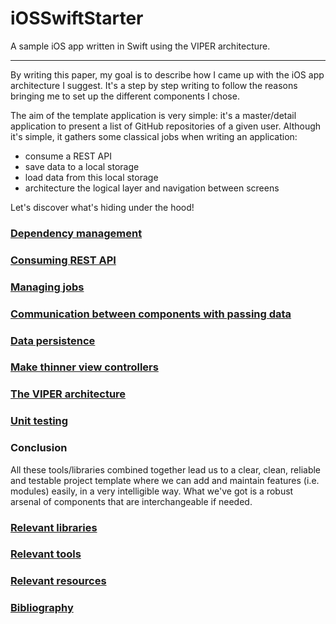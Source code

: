 # iOSSwiftStarter
A sample iOS app written in Swift using the VIPER architecture.

***

By writing this paper, my goal is to describe how I came up with the iOS app architecture I suggest.
It's a step by step writing to follow the reasons bringing me to set up the different components I chose.

The aim of the template application is very simple: it's a master/detail application to present a list of GitHub repositories of a given user.
Although it's simple, it gathers some classical jobs when writing an application:

* consume a REST API
* save data to a local storage
* load data from this local storage
* architecture the logical layer and navigation between screens

Let's discover what's hiding under the hood!

### [Dependency management](https://github.com/RoRoche/iOSSwiftStarter/wiki/Dependency-management)

### [Consuming REST API](https://github.com/RoRoche/iOSSwiftStarter/wiki/Consuming-REST-API)

### [Managing jobs](https://github.com/RoRoche/iOSSwiftStarter/wiki/Managing-jobs)

### [Communication between components with passing data](https://github.com/RoRoche/iOSSwiftStarter/wiki/Communication-between-components-with-passing-data)

### [Data persistence](https://github.com/RoRoche/iOSSwiftStarter/wiki/Data-persistence)

### [Make thinner view controllers](https://github.com/RoRoche/iOSSwiftStarter/wiki/Make-thinner-view-controllers)

### [The VIPER architecture](https://github.com/RoRoche/iOSSwiftStarter/wiki/The-VIPER-architecture)

### [Unit testing](https://github.com/RoRoche/iOSSwiftStarter/wiki/Unit-testing)

### Conclusion

All these tools/libraries combined together lead us to a clear, clean, reliable and testable project template where we can add and maintain features (i.e. modules) easily, in a very intelligible way. What we've got is a robust arsenal of components that are interchangeable if needed.

### [Relevant libraries](https://github.com/RoRoche/iOSSwiftStarter/wiki/Relevant-libraries)

### [Relevant tools](https://github.com/RoRoche/iOSSwiftStarter/wiki/Relevant-tools)

### [Relevant resources](https://github.com/RoRoche/iOSSwiftStarter/wiki/Relevant-resources)

### [Bibliography](https://github.com/RoRoche/iOSSwiftStarter/wiki/Bibliography)
